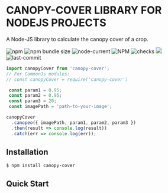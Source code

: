 # CANOPY-COVER LIBRARY FOR NODEJS PROJECTS

A Node-JS library to calculate the canopy cover of a crop.

![npm](https://img.shields.io/npm/v/canopy-cover)
![npm bundle size](https://img.shields.io/bundlephobia/min/canopy-cover)
![node-current](https://img.shields.io/node/v/canopy-cover)
![NPM](https://img.shields.io/npm/l/canopy-cover)
![checks](https://badgen.net/github/checks/pacs27/canopy-cover)
![](https://badgen.net/github/release/pacs27/canopy-cover)
![last-commit](https://badgen.net/github/last-commit/pacs27/canopy-cover)


```js
import canopyCover from 'canopy-cover';
// For CommonJs modules:
// const canopyCover = require('canopy-cover')

 const param1 = 0.95;
 const param2 = 0.95;
 const param3 = 20;
 const imagePath = 'path-to-your-image';

canopyCover
  .canopeo({ imagePath, param1, param2, param3 })
  .then(result => console.log(result))
  .catch(err => console.log(err));
```

## Installation

```console
$ npm install canopy-cover
```

## Quick Start